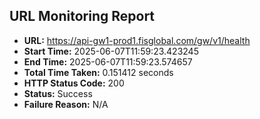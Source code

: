 ## URL Monitoring Report

- **URL:** https://api-gw1-prod1.fisglobal.com/gw/v1/health
- **Start Time:** 2025-06-07T11:59:23.423245
- **End Time:** 2025-06-07T11:59:23.574657
- **Total Time Taken:** 0.151412 seconds
- **HTTP Status Code:** 200
- **Status:** Success
- **Failure Reason:** N/A
